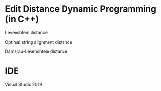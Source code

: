 # Edit Distance Dynamic Programming (in C++)

Levenshtein distance

Optimal string alignment distance

Damerau-Levenshtein distance

# IDE

Visual Studio 2019
